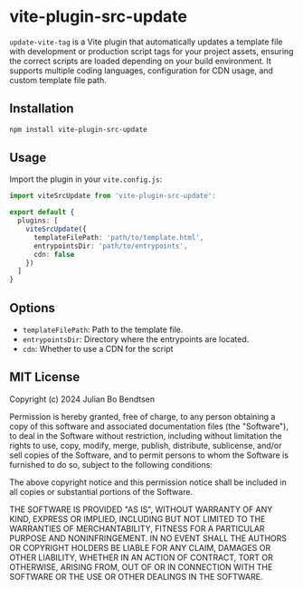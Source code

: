 # vite-plugin-src-update

`update-vite-tag` is a Vite plugin that automatically updates a template file with development or production script tags for your project assets, ensuring the correct scripts are loaded depending on your build environment. It supports multiple coding languages, configuration for CDN usage, and custom template file path.

## Installation

```sh
npm install vite-plugin-src-update
```

## Usage

Import the plugin in your `vite.config.js`:

```ts
import viteSrcUpdate from 'vite-plugin-src-update':

export default {
  plugins: [
    viteSrcUpdate({
      templateFilePath: 'path/to/template.html',
      entrypointsDir: 'path/to/entrypoints',
      cdn: false
    })
  ]
}
```

## Options

* `templateFilePath`: Path to the template file.
* `entrypointsDir`: Directory where the entrypoints are located.
* `cdn`: Whether to use a CDN for the script

## MIT License

Copyright (c) 2024 Julian Bo Bendtsen

Permission is hereby granted, free of charge, to any person obtaining a copy
of this software and associated documentation files (the "Software"), to deal
in the Software without restriction, including without limitation the rights
to use, copy, modify, merge, publish, distribute, sublicense, and/or sell
copies of the Software, and to permit persons to whom the Software is
furnished to do so, subject to the following conditions:

The above copyright notice and this permission notice shall be included in all
copies or substantial portions of the Software.

THE SOFTWARE IS PROVIDED "AS IS", WITHOUT WARRANTY OF ANY KIND, EXPRESS OR
IMPLIED, INCLUDING BUT NOT LIMITED TO THE WARRANTIES OF MERCHANTABILITY,
FITNESS FOR A PARTICULAR PURPOSE AND NONINFRINGEMENT. IN NO EVENT SHALL THE
AUTHORS OR COPYRIGHT HOLDERS BE LIABLE FOR ANY CLAIM, DAMAGES OR OTHER
LIABILITY, WHETHER IN AN ACTION OF CONTRACT, TORT OR OTHERWISE, ARISING FROM,
OUT OF OR IN CONNECTION WITH THE SOFTWARE OR THE USE OR OTHER DEALINGS IN THE
SOFTWARE.
